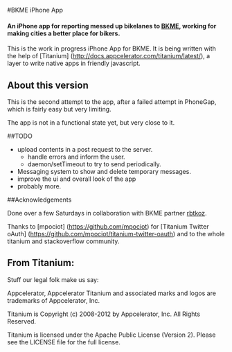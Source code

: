 #BKME iPhone App

#### An iPhone app for reporting messed up bikelanes to [BKME](http://www.bkme.org), working for making cities a better place for bikers.

This is the work in progress iPhone App for BKME. It is being written with the help of [Titanium] (http://docs.appcelerator.com/titanium/latest/), a layer to write native apps in friendly javascript.

## About this version

This is the second attempt to the app, after a failed attempt in PhoneGap, which is fairly easy but very limiting.

The app is not in a functional state yet, but very close to it.

##TODO
* upload contents in a post request to the server.
    * handle errors and inform the user.
    * daemon/setTimeout to try to send periodically.
* Messaging system to show and delete temporary messages.
* improve the ui and overall look of the app
* probably more.


##Acknowledgements 

Done over a few Saturdays in collaboration with BKME partner [rbtkoz](https://github.com/rbtkoz). 

Thanks to [mpociot] (https://github.com/mpociot) for [Titanium Twitter oAuth] (https://github.com/mpociot/titanium-twitter-oauth) and to the whole titanium and stackoverflow community.


From Titanium:
----------------------------------
Stuff our legal folk make us say:

Appcelerator, Appcelerator Titanium and associated marks and logos are 
trademarks of Appcelerator, Inc. 

Titanium is Copyright (c) 2008-2012 by Appcelerator, Inc. All Rights Reserved.

Titanium is licensed under the Apache Public License (Version 2). Please
see the LICENSE file for the full license.

